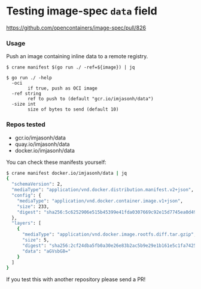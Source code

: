# Testing image-spec `data` field

https://github.com/opencontainers/image-spec/pull/826

### Usage

Push an image containing inline data to a remote registry.

```
$ crane manifest $(go run ./ -ref=${image}) | jq
```

```
$ go run ./ -help
  -oci
    	if true, push as OCI image
  -ref string
    	ref to push to (default "gcr.io/imjasonh/data")
  -size int
    	size of bytes to send (default 10)
```

### Repos tested

- gcr.io/imjasonh/data
- quay.io/imjasonh/data
- docker.io/imjasonh/data

You can check these manifests yourself:

```bash
$ crane manifest docker.io/imjasonh/data | jq
{
  "schemaVersion": 2,
  "mediaType": "application/vnd.docker.distribution.manifest.v2+json",
  "config": {
    "mediaType": "application/vnd.docker.container.image.v1+json",
    "size": 233,
    "digest": "sha256:5c6252906e515b45399e41fda0307669c92e15d7745ea0d49670fe37c5c1b568"
  },
  "layers": [
    {
      "mediaType": "application/vnd.docker.image.rootfs.diff.tar.gzip",
      "size": 5,
      "digest": "sha256:2cf24dba5fb0a30e26e83b2ac5b9e29e1b161e5c1fa7425e73043362938b9824",
      "data": "aGVsbG8="
    }
  ]
}
```

If you test this with another repository please send a PR!
